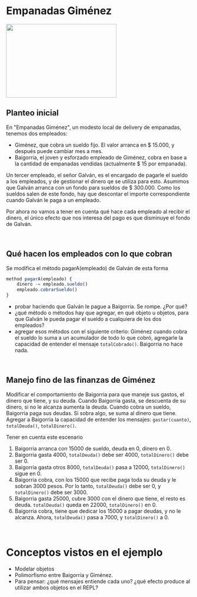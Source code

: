 
# Empanadas Giménez

<img src="img/empanadasGimenez.png" height="200" width="300">

## Planteo inicial

En "Empanadas Giménez", un modesto local de delivery de empanadas, tenemos dos empleados:

* Giménez, que cobra un sueldo fijo. El valor arranca en $ 15.000, y después puede cambiar mes a mes.
* Baigorria, el joven y esforzado empleado de Giménez, cobra en base a la cantidad de empanadas vendidas (actualmente $ 15 por empanada).

Un tercer empleado, el señor Galván, es el encargado de pagarle el sueldo a los empleados, y de gestionar el dinero qe se utiliza para esto. Asumimos que Galván arranca con un fondo para sueldos de $ 300.000. Como los sueldos salen de este fondo, hay que descontar el importe correspondiente cuando Galván le paga a un empleado.

Por ahora no vamos a tener en cuenta qué hace cada empleado al recibir el dinero, el único efecto que nos interesa del pago es que disminuye el fondo de Galván.


<br>

## Qué hacen los empleados con lo que cobran

Se modifica el método pagarA(empleado) de Galván de esta forma

```javascript
method pagarA(empleado) {
    dinero -= empleado.sueldo()
    empleado.cobrarSueldo()
}
```
- probar haciendo que Galván le pague a Baigorria. Se rompe. ¿Por qué?
- ¿qué método o métodos hay que agregar, en qué objeto u objetos, para que Galván le pueda pagar el sueldo a cualquiera de los dos empleados?
- agregar esos métodos con el siguiente criterio: Giménez cuando cobra el sueldo lo suma a un acumulador de todo lo que cobró, agregarle la capacidad de entender el mensaje `totalCobrado()`. Baigorria no hace nada.


<br>

## Manejo fino de las finanzas de Giménez

Modificar el comportamiento de Baigorria para que maneje sus gastos, el dinero que tiene, y su deuda. Cuando Baigorria gasta, se descuenta de su dinero, si no le alcanza aumenta la deuda. Cuando cobra un sueldo, Baigorria paga sus deudas. Si sobra algo, se suma al dinero que tiene. Agregar a Baigorria la capacidad de entender los mensajes: `gastar(cuanto)`, `totalDeuda()`, `totalDinero()`. 

Tener en cuenta este escenario
1. Baigorria arranca con 15000 de sueldo, deuda en 0, dinero en 0.
1. Baigorria gasta 4000, `totalDeuda()` debe ser 4000, `totalDinero()` debe ser 0.
1. Baigorria gasta otros 8000, `totalDeuda()` pasa a 12000, `totalDinero()` sigue en 0.
1. Baigorria cobra, con los 15000 que recibe paga toda su deuda y le sobran 3000 pesos. Por lo tanto, `totalDeuda()` debe ser 0, y `totalDinero()` debe ser 3000.
1. Baigorria gasta 25000, cubre 3000 con el dinero que tiene, el resto es deuda. `totalDeuda()` queda en 22000, `totalDinero()` en 0.
1. Baigorria cobra, tiene que dedicar los 15000 a pagar deudas, y no le alcanza. Ahora, `totalDeuda()` pasa a 7000, y `totalDinero()` a 0.


<br>

# Conceptos vistos en el ejemplo

* Modelar objetos
* Polimorfismo entre Baigorria y Giménez. 
 * Para pensar: ¿qué mensajes entiende cada uno? ¿qué efecto produce al utilizar ambos objetos en el REPL?

